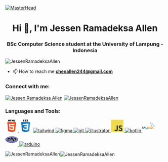 [![MasterHead](https://i.pinimg.com/originals/77/ca/a3/77caa32884d735d439ade45ba37feaf2.gif)]()

<h1 align="center">Hi 👋, I'm Jessen Ramadeksa Allen</h1>
<h3 align="center">BSc Computer Science student at the University of Lampung - Indonesia</h3>
<!-- <img align="right" alt="Coding" width="400" src="https://mir-s3-cdn-cf.behance.net/project_modules/hd/06f21a161921919.63cd7887d0a70.gif"> -->

<p align="left"> <img src="https://komarev.com/ghpvc/?username=JessenRamadeksaAllen&label=Profile%20views&color=0e75b6&style=flat" alt="JessenRamadeksaAllen" /> </p>

- 📫 How to reach me **chenallen244@gmail.com**

<h3 align="left">Connect with me:</h3>
<p align="left">
<a href="[https://www.linkedin.com/in/jessen-ramadeksa-allen/](https://docs.google.com/document/d/1XPgzSdPsbfux85kxVsZNSyAoYSzKR_f6eqRUn1gKrgs/edit?usp=sharing)" target="blank"><img align="center" src="https://raw.githubusercontent.com/rahuldkjain/github-profile-readme-generator/master/src/images/icons/Social/linked-in-alt.svg" alt="Jessen Ramadeksa Allen" height="30" width="40" /></a>
<a href="[https://instagram.com/JessenRamadeksaAllen](https://www.instagram.com/chenaallen/?igsh=MWU1NXc1bXY1ejRmcw%3D%3D&utm_source=qr)" target="blank"><img align="center" src="https://raw.githubusercontent.com/rahuldkjain/github-profile-readme-generator/master/src/images/icons/Social/instagram.svg" alt="JessenRamadeksaAllen" height="30" width="40" /></a>
</p>

<h3 align="left">Languages and Tools:</h3>
<p align="left"> <a href="https://www.w3.org/html/" target="_blank" rel="noreferrer"> <img src="https://raw.githubusercontent.com/devicons/devicon/master/icons/html5/html5-original-wordmark.svg" alt="html5" width="40" height="40"/> </a> <a href="https://www.w3schools.com/css/" target="_blank" rel="noreferrer"> </a> <img src="https://raw.githubusercontent.com/devicons/devicon/master/icons/css3/css3-original-wordmark.svg" alt="css3" width="40" height="40"/> </a> <a href="https://tailwindcss.com/" target="_blank" rel="noreferrer"> <img src="https://www.vectorlogo.zone/logos/tailwindcss/tailwindcss-icon.svg" alt="tailwind" width="40" height="40"/> </a> <a href="https://www.figma.com/" target="_blank" rel="noreferrer"> <img src="https://www.vectorlogo.zone/logos/figma/figma-icon.svg" alt="figma" width="40" height="40"/> </a> <a href="https://git-scm.com/" target="_blank" rel="noreferrer"> <img src="https://www.vectorlogo.zone/logos/git-scm/git-scm-icon.svg" alt="git" width="40" height="40"/> </a> <a href="https://www.adobe.com/in/products/illustrator.html" target="_blank" rel="noreferrer"> <img src="https://www.vectorlogo.zone/logos/adobe_illustrator/adobe_illustrator-icon.svg" alt="illustrator" width="40" height="40"/> </a> <a href="https://developer.mozilla.org/en-US/docs/Web/JavaScript" target="_blank" rel="noreferrer"> <img src="https://raw.githubusercontent.com/devicons/devicon/master/icons/javascript/javascript-original.svg" alt="javascript" width="40" height="40"/> </a> <a href="https://kotlinlang.org" target="_blank" rel="noreferrer"> <img src="https://www.vectorlogo.zone/logos/kotlinlang/kotlinlang-icon.svg" alt="kotlin" width="40" height="40"/> </a> <a href="https://www.mysql.com/" target="_blank" rel="noreferrer"> <img src="https://raw.githubusercontent.com/devicons/devicon/master/icons/mysql/mysql-original-wordmark.svg" alt="mysql" width="40" height="40"/> </a> <a href="https://www.php.net" target="_blank" rel="noreferrer"> <img src="https://raw.githubusercontent.com/devicons/devicon/master/icons/php/php-original.svg" alt="php" width="40" height="40"/> <a href="https://www.arduino.cc/" target="_blank" rel="noreferrer"> <img src="https://cdn.worldvectorlogo.com/logos/arduino-1.svg" alt="arduino" width="40" height="40"/> </a> </p>

<p><img align="left" src="https://github-readme-stats.vercel.app/api/top-langs?username=JessenRamadeksaAllen&show_icons=true&locale=en&layout=compact&theme=dark" alt="JessenRamadeksaAllen" /></p>

<p><img align="center" src="https://github-readme-streak-stats.herokuapp.com/?user=JessenRamadeksaAllen&theme=dark" alt="JessenRamadeksaAllen" /></p>
